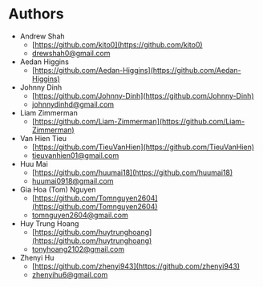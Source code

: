 # Authors

- Andrew Shah
  - [https://github.com/kito0](https://github.com/kito0)
  - [drewshah0@gmail.com](drewshah0@gmail.com)
- Aedan Higgins
  - [https://github.com/Aedan-Higgins](https://github.com/Aedan-Higgins)
- Johnny Dinh
  - [https://github.com/Johnny-Dinh](https://github.com/Johnny-Dinh)
  - [johnnydinhd@gmail.com](johnnydinhd@gmail.com)
- Liam Zimmerman
  - [https://github.com/Liam-Zimmerman](https://github.com/Liam-Zimmerman)
- Van Hien Tieu
  - [https://github.com/TieuVanHien](https://github.com/TieuVanHien)
  - [tieuvanhien01@gmail.com](tieuvanhien01@gmail.com)
- Huu Mai
  - [https://github.com/huumai18](https://github.com/huumai18)
  - [huumai0918@gmail.com](huumai0918@gmail.com)
- Gia Hoa (Tom) Nguyen
  - [https://github.com/Tomnguyen2604](https://github.com/Tomnguyen2604)
  - [tomnguyen2604@gmail.com](tomnguyen2604@gmail.com)
- Huy Trung Hoang
  - [https://github.com/huytrunghoang](https://github.com/huytrunghoang)
  - [tonyhoang2102@gmail.com](tonyhoang2102@gmail.com)
- Zhenyi Hu
  - [https://github.com/zhenyi943](https://github.com/zhenyi943)
  - [zhenyihu6@gmail.com](zhenyihu6@gmail.com)
